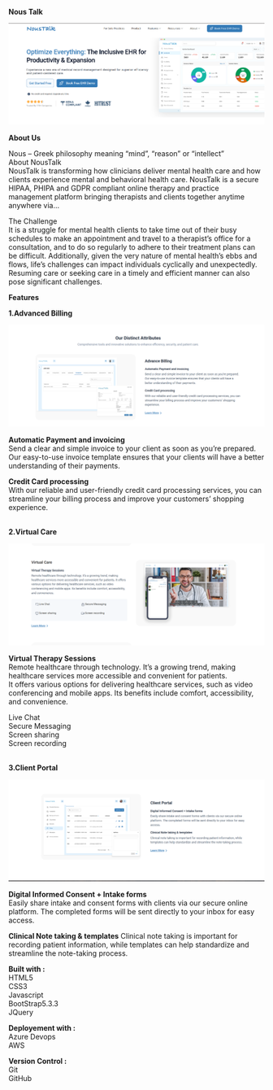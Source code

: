 **Nous Talk**

[![Landing Page](/assets/img/readme-img/Landing-Page.png)](https://beta.noustalk.com/)

**About Us**

Nous – Greek philosophy meaning “mind”, “reason” or “intellect” <br>
About NousTalk<br>
NousTalk is transforming how clinicians deliver mental health care and how clients experience mental and behavioral health care. NousTalk is a secure HIPAA, PHIPA and GDPR compliant online    therapy and practice management platform bringing therapists and clients together anytime anywhere via...<br>

The Challenge<br>
It is a struggle for mental health clients to take time out of their busy schedules to make an appointment and travel to a therapist’s office for a consultation, and to do so regularly to adhere to their treatment plans can be difficult. Additionally, given the very nature of mental health’s ebbs and flows, life’s challenges can impact individuals cyclically and unexpectedly. Resuming care or seeking care in a timely and efficient manner can also pose significant challenges.<br>

**Features**

**1.Advanced Billing** <br>

[![Landing Page](/assets/img/readme-img/Noustalk-feature-1.png)](https://beta.noustalk.com/feature.html) <br>

**Automatic Payment and invoicing** <br>
Send a clear and simple invoice to your client as soon as you’re prepared. <br>Our easy-to-use invoice template ensures that your clients will have a better understanding of their payments.<br>

**Credit Card processing**<br>
With our reliable and user-friendly credit card processing services, you can streamline your billing process and improve your customers’ shopping experience.<br><br>

**2.Virtual Care**<br>

[![Landing Page](/assets/img/readme-img/Noustalk-feature-2.png)](https://beta.noustalk.com/feature.html)<br>

**Virtual Therapy Sessions**<br>
Remote healthcare through technology. It’s a growing trend, making healthcare services more accessible and convenient for patients. <br>It offers various options for delivering healthcare services, such as video conferencing and mobile apps. Its benefits include comfort, accessibility, and convenience.<br>

Live Chat<br>
Secure Messaging<br>
Screen sharing<br>
Screen recording<br><br>


**3.Client Portal**<br>

[![Landing Page](/assets/img/readme-img/Noustalk-feature-3.png)](https://beta.noustalk.com/feature.html)<br>

**Digital Informed Consent + Intake forms**<br>
Easily share intake and consent forms with clients via our secure online platform. The completed forms will be sent directly to your inbox for easy access.

**Clinical Note taking & templates**
Clinical note taking is important for recording patient information, while templates can help standardize and streamline the note-taking process.<br>

**Built with :**<br>
HTML5<br>
CSS3<br>
Javascript<br>
BootStrap5.3.3<br>
JQuery<br>

**Deployement with :**<br>
Azure Devops<br>
AWS<br>

**Version Control :**<br>
Git<br>
GitHub<br>